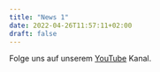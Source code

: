 ```yaml
---
title: "News 1"
date: 2022-04-26T11:57:11+02:00
draft: false
---
```


Folge uns auf unserem [YouTube](https://www.youtube.com/channel/UCv1jIDpGDWBCqJjuJv3P4uQ/) Kanal.